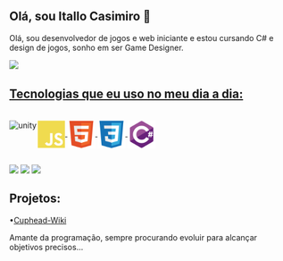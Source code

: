 ## Olá, sou Itallo Casimiro 👋
<p>Olá, sou desenvolvedor de jogos e web iniciante e estou cursando C# e design de jogos, sonho em ser Game Designer.</p>

<div>
  <a href="https://github.com/itallocasimiro">
  <img height="180em" src="https://github-readme-stats.vercel.app/api/top-langs/?username=itallocasimiro&layout=compact&langs_count=16&theme=dracula"/>
</div>

## Tecnologias que eu uso no meu dia a dia:

<div style="display: inline_block"><br>
  <img align="center" alt="Js" width="50" src="https://raw.githubusercontent.com/devicons/devicon/master/icons/javascript/javascript-plain.svg">
  <img align="center" alt="HTML" width="50" src="https://raw.githubusercontent.com/devicons/devicon/master/icons/html5/html5-original.svg">
  <img align="center" alt="CSS" width="50" src="https://raw.githubusercontent.com/devicons/devicon/master/icons/css3/css3-original.svg">
<img align="center" alt="Csharp" width="50" src="https://raw.githubusercontent.com/devicons/devicon/master/icons/csharp/csharp-original.svg">
<img align="left" alt="unity" width="50px" src="https://cdn.jsdelivr.net/gh/devicons/devicon@latest/icons/unity/unity-original.svg" />

##


<a href="https://www.instagram.com/itallo_casimiro?igsh=MWxsbDlpNmlmdjJqNA==" target="_blank"><img src="https://img.shields.io/badge/-Instagram-%23E4405F?style=for-the-badge&logo=instagram&logoColor=white" target="_blank"></a>
<a href="https://discord.com/invite/ZBWjJ4gAFD" target="_blank"><img src="https://img.shields.io/badge/Discord-7289DA?style=for-the-badge&logo=discord&logoColor=white" target="_blank"></a>
<a href="https://x.com/Itallo_Casimiro?t=WYGgKx4GsfzCjuHEJYnNpg&s=09" target="_blank"><img src="https://img.shields.io/badge/Twitter-1DA1F2?style=for-the-badge&logo=twitter&logoColor=white" target="_blank"></a> 

## Projetos:

•<a href="https://itallocasimiro.github.io/Cuphead-wiki/index.html">Cuphead-Wiki</a><br>

<p>Amante da programação, sempre procurando evoluir para alcançar objetivos precisos...</p>
